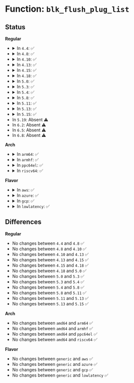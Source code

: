 # Function: <code>blk_flush_plug_list</code>

## Status
<b>Regular</b>
<ul>
<li>
<details>
<summary>In <code>4.4</code>: ✅</summary>

```c
void blk_flush_plug_list(struct blk_plug *plug, bool from_schedule);
```

**Collision:** Unique Global

**Inline:** No

**Transformation:** False

**Instances:**

```
In block/blk-core.c (ffffffff813bb530)
Location: block/blk-core.c:3247
Inline: False
Direct callers:
  - kernel/sched/core.c:io_schedule_timeout
  - kernel/sched/core.c:schedule
  - fs/fs-writeback.c:writeback_sb_inodes
  - block/blk-core.c:blk_queue_bio
  - block/blk-core.c:blk_poll
  - block/blk-mq.c:blk_sq_make_request
```
**Symbols:**

```
ffffffff813bb530-ffffffff813bb76a: blk_flush_plug_list (STB_GLOBAL)
```
</details>
</li>
<li>
<details>
<summary>In <code>4.8</code>: ✅</summary>

```c
void blk_flush_plug_list(struct blk_plug *plug, bool from_schedule);
```

**Collision:** Unique Global

**Inline:** No

**Transformation:** False

**Instances:**

```
In block/blk-core.c (ffffffff813ff330)
Location: block/blk-core.c:3219
Inline: False
Direct callers:
  - kernel/sched/core.c:io_schedule_timeout
  - kernel/sched/core.c:schedule
  - fs/fs-writeback.c:wakeup_flusher_threads
  - fs/fs-writeback.c:writeback_sb_inodes
  - block/blk-core.c:blk_queue_bio
  - block/blk-mq.c:blk_sq_make_request
```
**Symbols:**

```
ffffffff813ff330-ffffffff813ff589: blk_flush_plug_list (STB_GLOBAL)
```
</details>
</li>
<li>
<details>
<summary>In <code>4.10</code>: ✅</summary>

```c
void blk_flush_plug_list(struct blk_plug *plug, bool from_schedule);
```

**Collision:** Unique Global

**Inline:** No

**Transformation:** False

**Instances:**

```
In block/blk-core.c (ffffffff81418d50)
Location: block/blk-core.c:3219
Inline: False
Direct callers:
  - kernel/sched/core.c:io_schedule_timeout
  - kernel/sched/core.c:schedule
  - fs/fs-writeback.c:wakeup_flusher_threads
  - fs/fs-writeback.c:writeback_sb_inodes
  - block/blk-core.c:blk_queue_bio
  - block/blk-mq.c:blk_sq_make_request
```
**Symbols:**

```
ffffffff81418d50-ffffffff81418fa8: blk_flush_plug_list (STB_GLOBAL)
```
</details>
</li>
<li>
<details>
<summary>In <code>4.13</code>: ✅</summary>

```c
void blk_flush_plug_list(struct blk_plug *plug, bool from_schedule);
```

**Collision:** Unique Global

**Inline:** No

**Transformation:** False

**Instances:**

```
In block/blk-core.c (ffffffff81426c60)
Location: block/blk-core.c:3324
Inline: False
Direct callers:
  - kernel/sched/core.c:io_schedule_prepare
  - kernel/sched/core.c:schedule
  - fs/fs-writeback.c:wakeup_flusher_threads
  - fs/fs-writeback.c:writeback_sb_inodes
  - block/blk-core.c:blk_queue_bio
  - block/blk-mq.c:blk_mq_make_request
```
**Symbols:**

```
ffffffff81426c60-ffffffff81426ec2: blk_flush_plug_list (STB_GLOBAL)
```
</details>
</li>
<li>
<details>
<summary>In <code>4.15</code>: ✅</summary>

```c
void blk_flush_plug_list(struct blk_plug *plug, bool from_schedule);
```

**Collision:** Unique Global

**Inline:** No

**Transformation:** False

**Instances:**

```
In block/blk-core.c (ffffffff81451c70)
Location: block/blk-core.c:3548
Inline: False
Direct callers:
  - kernel/sched/core.c:io_schedule_prepare
  - kernel/sched/core.c:schedule
  - fs/fs-writeback.c:wakeup_flusher_threads
  - fs/fs-writeback.c:writeback_sb_inodes
  - block/blk-core.c:blk_queue_bio
  - block/blk-mq.c:blk_mq_make_request
```
**Symbols:**

```
ffffffff81451c70-ffffffff81451ed5: blk_flush_plug_list (STB_GLOBAL)
```
</details>
</li>
<li>
<details>
<summary>In <code>4.18</code>: ✅</summary>

```c
void blk_flush_plug_list(struct blk_plug *plug, bool from_schedule);
```

**Collision:** Unique Global

**Inline:** No

**Transformation:** False

**Instances:**

```
In block/blk-core.c (ffffffff81484ed0)
Location: block/blk-core.c:3685
Inline: False
Direct callers:
  - kernel/sched/core.c:io_schedule_prepare
  - kernel/sched/core.c:schedule
  - fs/fs-writeback.c:wakeup_flusher_threads
  - fs/fs-writeback.c:writeback_sb_inodes
  - block/blk-core.c:blk_queue_bio
  - block/blk-mq.c:blk_mq_make_request
```
**Symbols:**

```
ffffffff81484ed0-ffffffff814850f7: blk_flush_plug_list (STB_GLOBAL)
```
</details>
</li>
<li>
<details>
<summary>In <code>5.0</code>: ✅</summary>

```c
void blk_flush_plug_list(struct blk_plug *plug, bool from_schedule);
```

**Collision:** Unique Global

**Inline:** No

**Transformation:** False

**Instances:**

```
In block/blk-core.c (ffffffff8149fd70)
Location: block/blk-core.c:1772
Inline: False
Direct callers:
  - kernel/sched/core.c:io_schedule_prepare
  - kernel/sched/core.c:schedule
  - fs/fs-writeback.c:wakeup_flusher_threads
  - fs/fs-writeback.c:writeback_sb_inodes
  - block/blk-mq.c:blk_mq_make_request
```
**Symbols:**

```
ffffffff8149fd70-ffffffff8149fe75: blk_flush_plug_list (STB_GLOBAL)
```
</details>
</li>
<li>
<details>
<summary>In <code>5.3</code>: ✅</summary>

```c
void blk_flush_plug_list(struct blk_plug *plug, bool from_schedule);
```

**Collision:** Unique Global

**Inline:** No

**Transformation:** False

**Instances:**

```
In block/blk-core.c (ffffffff814cddc0)
Location: block/blk-core.c:1723
Inline: False
Direct callers:
  - kernel/sched/core.c:io_schedule_prepare
  - kernel/sched/core.c:schedule
  - fs/fs-writeback.c:wakeup_flusher_threads
  - fs/fs-writeback.c:writeback_sb_inodes
  - block/blk-mq.c:blk_mq_make_request
```
**Symbols:**

```
ffffffff814cddc0-ffffffff814cdec6: blk_flush_plug_list (STB_GLOBAL)
```
</details>
</li>
<li>
<details>
<summary>In <code>5.4</code>: ✅</summary>

```c
void blk_flush_plug_list(struct blk_plug *plug, bool from_schedule);
```

**Collision:** Unique Global

**Inline:** No

**Transformation:** False

**Instances:**

```
In block/blk-core.c (ffffffff814e70e0)
Location: block/blk-core.c:1764
Inline: False
Direct callers:
  - kernel/sched/core.c:io_schedule_prepare
  - kernel/sched/core.c:schedule
  - fs/fs-writeback.c:wakeup_flusher_threads
  - fs/fs-writeback.c:writeback_sb_inodes
  - block/blk-mq.c:blk_mq_make_request
```
**Symbols:**

```
ffffffff814e70e0-ffffffff814e71e6: blk_flush_plug_list (STB_GLOBAL)
```
</details>
</li>
<li>
<details>
<summary>In <code>5.8</code>: ✅</summary>

```c
void blk_flush_plug_list(struct blk_plug *plug, bool from_schedule);
```

**Collision:** Unique Global

**Inline:** No

**Transformation:** False

**Instances:**

```
In block/blk-core.c (ffffffff81546060)
Location: block/blk-core.c:1855
Inline: False
Direct callers:
  - kernel/sched/core.c:io_schedule
  - kernel/sched/core.c:io_schedule_timeout
  - kernel/sched/core.c:schedule
  - fs/fs-writeback.c:wakeup_flusher_threads
  - fs/fs-writeback.c:writeback_sb_inodes
  - block/blk-mq.c:blk_mq_make_request
```
**Symbols:**

```
ffffffff81546060-ffffffff81546160: blk_flush_plug_list (STB_GLOBAL)
```
</details>
</li>
<li>
<details>
<summary>In <code>5.11</code>: ✅</summary>

```c
void blk_flush_plug_list(struct blk_plug *plug, bool from_schedule);
```

**Collision:** Unique Global

**Inline:** No

**Transformation:** False

**Instances:**

```
In block/blk-core.c (ffffffff81561e90)
Location: block/blk-core.c:1750
Inline: False
Direct callers:
  - kernel/sched/core.c:io_schedule
  - kernel/sched/core.c:io_schedule_timeout
  - kernel/sched/core.c:schedule
  - fs/fs-writeback.c:wakeup_flusher_threads
  - fs/fs-writeback.c:writeback_sb_inodes
  - block/blk-mq.c:blk_mq_submit_bio
```
**Symbols:**

```
ffffffff81561e90-ffffffff81561f90: blk_flush_plug_list (STB_GLOBAL)
```
</details>
</li>
<li>
<details>
<summary>In <code>5.13</code>: ✅</summary>

```c
void blk_flush_plug_list(struct blk_plug *plug, bool from_schedule);
```

**Collision:** Unique Global

**Inline:** No

**Transformation:** False

**Instances:**

```
In block/blk-core.c (ffffffff8156a5f0)
Location: block/blk-core.c:1742
Inline: False
Direct callers:
  - kernel/sched/core.c:io_schedule
  - kernel/sched/core.c:io_schedule_timeout
  - kernel/sched/core.c:schedule
  - fs/fs-writeback.c:wakeup_flusher_threads
  - fs/fs-writeback.c:writeback_sb_inodes
  - block/blk-mq.c:blk_mq_submit_bio
```
**Symbols:**

```
ffffffff8156a5f0-ffffffff8156a6f0: blk_flush_plug_list (STB_GLOBAL)
```
</details>
</li>
<li>
<details>
<summary>In <code>5.15</code>: ✅</summary>

```c
void blk_flush_plug_list(struct blk_plug *plug, bool from_schedule);
```

**Collision:** Unique Global

**Inline:** No

**Transformation:** False

**Instances:**

```
In block/blk-core.c (ffffffff815ceaf0)
Location: block/blk-core.c:1728
Inline: False
Direct callers:
  - kernel/sched/core.c:io_schedule
  - kernel/sched/core.c:io_schedule_timeout
  - kernel/sched/core.c:schedule
  - fs/fs-writeback.c:wakeup_flusher_threads
  - fs/fs-writeback.c:writeback_sb_inodes
  - block/blk-mq.c:blk_mq_submit_bio
```
**Symbols:**

```
ffffffff815ceaf0-ffffffff815cebf0: blk_flush_plug_list (STB_GLOBAL)
```
</details>
</li>
<li>
In <code>5.19</code>: Absent ⚠️
</li>
<li>
In <code>6.2</code>: Absent ⚠️
</li>
<li>
In <code>6.5</code>: Absent ⚠️
</li>
<li>
In <code>6.8</code>: Absent ⚠️
</li>
</ul>
<b>Arch</b>
<ul>
<li>
<details>
<summary>In <code>arm64</code>: ✅</summary>

```c
void blk_flush_plug_list(struct blk_plug *plug, bool from_schedule);
```

**Collision:** Unique Global

**Inline:** No

**Transformation:** False

**Instances:**

```
In block/blk-core.c (ffff8000105e4ac8)
Location: block/blk-core.c:1764
Inline: False
Direct callers:
  - kernel/sched/core.c:io_schedule_prepare
  - kernel/sched/core.c:schedule
  - fs/fs-writeback.c:wakeup_flusher_threads
  - fs/fs-writeback.c:writeback_sb_inodes
  - block/blk-mq.c:blk_mq_make_request
```
**Symbols:**

```
ffff8000105e4ac8-ffff8000105e4bdc: blk_flush_plug_list (STB_GLOBAL)
```
</details>
</li>
<li>
<details>
<summary>In <code>armhf</code>: ✅</summary>

```c
void blk_flush_plug_list(struct blk_plug *plug, bool from_schedule);
```

**Collision:** Unique Global

**Inline:** No

**Transformation:** False

**Instances:**

```
In block/blk-core.c (c0791cec)
Location: block/blk-core.c:1764
Inline: False
Direct callers:
  - kernel/sched/core.c:io_schedule_prepare
  - kernel/sched/core.c:schedule
  - fs/fs-writeback.c:wakeup_flusher_threads
  - fs/fs-writeback.c:wakeup_flusher_threads
  - fs/fs-writeback.c:writeback_sb_inodes
  - block/blk-mq.c:blk_mq_make_request
```
**Symbols:**

```
c0791cec-c0791df0: blk_flush_plug_list (STB_GLOBAL)
```
</details>
</li>
<li>
<details>
<summary>In <code>ppc64el</code>: ✅</summary>

```c
void blk_flush_plug_list(struct blk_plug *plug, bool from_schedule);
```

**Collision:** Unique Global

**Inline:** No

**Transformation:** False

**Instances:**

```
In block/blk-core.c (c000000000778a40)
Location: block/blk-core.c:1764
Inline: False
Direct callers:
  - kernel/sched/core.c:io_schedule_prepare
  - kernel/sched/core.c:schedule
  - fs/fs-writeback.c:wakeup_flusher_threads
  - fs/fs-writeback.c:writeback_sb_inodes
  - block/blk-mq.c:blk_mq_make_request
```
**Symbols:**

```
c000000000778a40-c000000000778bd4: blk_flush_plug_list (STB_GLOBAL)
```
</details>
</li>
<li>
<details>
<summary>In <code>riscv64</code>: ✅</summary>

```c
void blk_flush_plug_list(struct blk_plug *plug, bool from_schedule);
```

**Collision:** Unique Global

**Inline:** No

**Transformation:** False

**Instances:**

```
In block/blk-core.c (ffffffe00042618e)
Location: block/blk-core.c:1764
Inline: False
Direct callers:
  - kernel/sched/core.c:io_schedule_prepare
  - kernel/sched/core.c:schedule
  - fs/fs-writeback.c:wakeup_flusher_threads
  - fs/fs-writeback.c:writeback_sb_inodes
  - block/blk-mq.c:blk_mq_make_request
```
**Symbols:**

```
ffffffe00042618e-ffffffe000426240: blk_flush_plug_list (STB_GLOBAL)
```
</details>
</li>
</ul>
<b>Flavor</b>
<ul>
<li>
<details>
<summary>In <code>aws</code>: ✅</summary>

```c
void blk_flush_plug_list(struct blk_plug *plug, bool from_schedule);
```

**Collision:** Unique Global

**Inline:** No

**Transformation:** False

**Instances:**

```
In block/blk-core.c (ffffffff814df6c0)
Location: block/blk-core.c:1764
Inline: False
Direct callers:
  - kernel/sched/core.c:io_schedule_prepare
  - kernel/sched/core.c:schedule
  - fs/fs-writeback.c:wakeup_flusher_threads
  - fs/fs-writeback.c:writeback_sb_inodes
  - block/blk-mq.c:blk_mq_make_request
```
**Symbols:**

```
ffffffff814df6c0-ffffffff814df7c6: blk_flush_plug_list (STB_GLOBAL)
```
</details>
</li>
<li>
<details>
<summary>In <code>azure</code>: ✅</summary>

```c
void blk_flush_plug_list(struct blk_plug *plug, bool from_schedule);
```

**Collision:** Unique Global

**Inline:** No

**Transformation:** False

**Instances:**

```
In block/blk-core.c (ffffffff814d0060)
Location: block/blk-core.c:1764
Inline: False
Direct callers:
  - kernel/sched/core.c:io_schedule_prepare
  - kernel/sched/core.c:schedule
  - fs/fs-writeback.c:wakeup_flusher_threads
  - fs/fs-writeback.c:writeback_sb_inodes
  - block/blk-mq.c:blk_mq_make_request
```
**Symbols:**

```
ffffffff814d0060-ffffffff814d0166: blk_flush_plug_list (STB_GLOBAL)
```
</details>
</li>
<li>
<details>
<summary>In <code>gcp</code>: ✅</summary>

```c
void blk_flush_plug_list(struct blk_plug *plug, bool from_schedule);
```

**Collision:** Unique Global

**Inline:** No

**Transformation:** False

**Instances:**

```
In block/blk-core.c (ffffffff814db750)
Location: block/blk-core.c:1764
Inline: False
Direct callers:
  - kernel/sched/core.c:io_schedule_prepare
  - kernel/sched/core.c:schedule
  - fs/fs-writeback.c:wakeup_flusher_threads
  - fs/fs-writeback.c:writeback_sb_inodes
  - block/blk-mq.c:blk_mq_make_request
```
**Symbols:**

```
ffffffff814db750-ffffffff814db856: blk_flush_plug_list (STB_GLOBAL)
```
</details>
</li>
<li>
<details>
<summary>In <code>lowlatency</code>: ✅</summary>

```c
void blk_flush_plug_list(struct blk_plug *plug, bool from_schedule);
```

**Collision:** Unique Global

**Inline:** No

**Transformation:** False

**Instances:**

```
In block/blk-core.c (ffffffff814f45c0)
Location: block/blk-core.c:1764
Inline: False
Direct callers:
  - kernel/sched/core.c:io_schedule_prepare
  - kernel/sched/core.c:schedule
  - fs/fs-writeback.c:wakeup_flusher_threads
  - fs/fs-writeback.c:writeback_sb_inodes
  - block/blk-mq.c:blk_mq_make_request
```
**Symbols:**

```
ffffffff814f45c0-ffffffff814f46c6: blk_flush_plug_list (STB_GLOBAL)
```
</details>
</li>
</ul>

## Differences
<b>Regular</b>
<ul>
<li>
No changes between <code>4.4</code> and <code>4.8</code> ✅
</li>
<li>
No changes between <code>4.8</code> and <code>4.10</code> ✅
</li>
<li>
No changes between <code>4.10</code> and <code>4.13</code> ✅
</li>
<li>
No changes between <code>4.13</code> and <code>4.15</code> ✅
</li>
<li>
No changes between <code>4.15</code> and <code>4.18</code> ✅
</li>
<li>
No changes between <code>4.18</code> and <code>5.0</code> ✅
</li>
<li>
No changes between <code>5.0</code> and <code>5.3</code> ✅
</li>
<li>
No changes between <code>5.3</code> and <code>5.4</code> ✅
</li>
<li>
No changes between <code>5.4</code> and <code>5.8</code> ✅
</li>
<li>
No changes between <code>5.8</code> and <code>5.11</code> ✅
</li>
<li>
No changes between <code>5.11</code> and <code>5.13</code> ✅
</li>
<li>
No changes between <code>5.13</code> and <code>5.15</code> ✅
</li>
</ul>
<b>Arch</b>
<ul>
<li>
No changes between <code>amd64</code> and <code>arm64</code> ✅
</li>
<li>
No changes between <code>amd64</code> and <code>armhf</code> ✅
</li>
<li>
No changes between <code>amd64</code> and <code>ppc64el</code> ✅
</li>
<li>
No changes between <code>amd64</code> and <code>riscv64</code> ✅
</li>
</ul>
<b>Flavor</b>
<ul>
<li>
No changes between <code>generic</code> and <code>aws</code> ✅
</li>
<li>
No changes between <code>generic</code> and <code>azure</code> ✅
</li>
<li>
No changes between <code>generic</code> and <code>gcp</code> ✅
</li>
<li>
No changes between <code>generic</code> and <code>lowlatency</code> ✅
</li>
</ul>
